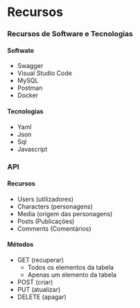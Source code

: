 # Recursos

### Recursos de Software e Tecnologias
#### Softwate
- Swagger
- Visual Studio Code
- MySQL
- Postman
- Docker

#### Tecnologias
- Yaml
- Json
- Sql
- Javascript

### API
#### Recursos
- Users (utilizadores)
- Characters (personagens)
- Media (origem das personagens)
- Posts (Publicações)
- Comments (Comentários)

#### Métodos
- GET (recuperar)
  - Todos os elementos da tabela
  - Apenas um elemento da tabela
- POST (criar)
- PUT (atualizar)
- DELETE (apagar)
